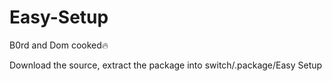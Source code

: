 # Easy-Setup
B0rd and Dom cooked🔥


Download the source, extract the package into switch/.package/Easy Setup
